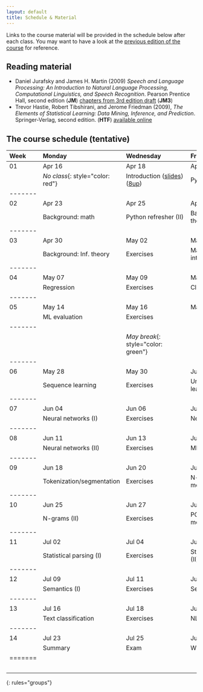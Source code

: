 ```yaml
---
layout: default
title: Schedule & Material 
---
```


Links to the course material will be provided in the schedule below
after each class.
You may want to have a look at the
[previous edition of the course](http://coltekin.net/cagri/courses/snlp2017/)
for reference.


## Reading material
- Daniel Jurafsky and James H. Martin (2009)
  _Speech and Language Processing:
   An Introduction to Natural Language Processing,
   Computational Linguistics, and Speech Recognition_.
   Pearson Prentice Hall, second edition (**JM**)
   [chapters from 3rd edition draft](http://web.stanford.edu/~jurafsky/slp3/)
   (**JM3**)
- Trevor Hastie, Robert Tibshirani, and Jerome Friedman (2009),
  _The Elements of Statistical Learning:
   Data Mining, Inference, and Prediction_.
   Springer-Verlag, second edition. (**HTF**)
   [available online](http://web.stanford.edu/~hastie/ElemStatLearn/)


## The course schedule (tentative)

|Week| Monday| Wednesday|Friday|
|:---|:---|:---|:----|
| 01| Apr 16               | Apr 18                | Apr 20               |
|   | _No class_{: style="color: red"} | Introduction ([slides](slides/introduction.pdf)) ([8up](slides/introduction-handout.pdf))&nbsp;&nbsp;| Python refresher (I) |
|-------
| 02| Apr 23               | Apr 25                | Apr 27               |
|   | Background: math     |Python refresher (II)  | Background: Prob. theory|
|-------
| 03| Apr 30               | May 02                | May 04               |
|   | Background: Inf. theory |Exercises           | Machine learning: intro|
|-------
| 04| May 07               | May 09                | May 11               |
|   | Regression           | Exercises             | Classification       |
|-------
| 05| May 14               | May 16                | May 18               |
|   | ML evaluation        | Exercises             |                      |
|-------
| ||_May break_{: style="color: green"}
|-------
| 06| May 28               | May 30                | Jun 01               |
|   | Sequence learning    | Exercises             | Unsupervised learning |
|-------
| 07| Jun 04               | Jun 06                | Jun 08               |
|   | Neural networks (I)  | Exercises             | Neural networks (II) |
|-------
| 08| Jun 11               | Jun 13                | Jun 15               |
|   | Neural networks (II)  | Exercises            | ML: summary |
|-------
| 09| Jun 18               | Jun 20                | Jun 22               |
|   | Tokenization/segmentation | Exercises        | N-gram language models (I)|
|-------
| 10| Jun 25               | Jun 27                | Jun 29               |
|   | N-grams (II)         | Exercises             | POS tagging / morphology|
|-------
| 11| Jul 02               | Jul 04                | Jul 06               |
|   | Statistical parsing (I)| Exercises           | Statistical parsing (II) |
|-------
| 12| Jul 09               | Jul 11                | Jul 13               |
|   | Semantics (I)        | Exercises             | Semantics (II)
|-------
| 13| Jul 16               | Jul 18                | Jul 20               |
|   | Text classification  | Exercises             | NLP applications
|-------
| 14| Jul 23               | Jul 25                | Jul 27               |
|   | Summary              | Exam                  | Wrap up              |
|=======
|&nbsp;&nbsp;&nbsp;&nbsp;&nbsp;&nbsp;&nbsp;&nbsp;&nbsp;&nbsp;&nbsp;&nbsp; |&nbsp;&nbsp;&nbsp;&nbsp;&nbsp;&nbsp;&nbsp;&nbsp;&nbsp;&nbsp;&nbsp;&nbsp;&nbsp;&nbsp;&nbsp;&nbsp;&nbsp;&nbsp;&nbsp;&nbsp;&nbsp;&nbsp;&nbsp;&nbsp;&nbsp;&nbsp;&nbsp;&nbsp;&nbsp;&nbsp;&nbsp;&nbsp;&nbsp;&nbsp;&nbsp;&nbsp;|&nbsp;&nbsp;&nbsp;&nbsp;&nbsp;&nbsp;&nbsp;&nbsp;&nbsp;&nbsp;&nbsp;&nbsp;&nbsp;&nbsp;&nbsp;&nbsp;&nbsp;&nbsp;&nbsp;&nbsp;&nbsp;&nbsp;&nbsp;&nbsp;&nbsp;&nbsp;&nbsp;&nbsp;&nbsp;&nbsp;&nbsp;&nbsp;&nbsp;&nbsp;&nbsp;&nbsp;  |&nbsp;&nbsp;&nbsp;&nbsp;&nbsp;&nbsp;&nbsp;&nbsp;&nbsp;&nbsp;&nbsp;&nbsp;&nbsp;&nbsp;&nbsp;&nbsp;&nbsp;&nbsp;&nbsp;&nbsp;&nbsp;&nbsp;&nbsp;&nbsp;&nbsp;&nbsp;&nbsp;&nbsp;&nbsp;&nbsp;&nbsp;&nbsp;&nbsp;&nbsp;&nbsp;&nbsp;  |
{: rules="groups"}
